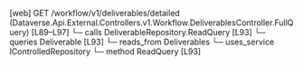 [web] GET /workflow/v1/deliverables/detailed  (Dataverse.Api.External.Controllers.v1.Workflow.DeliverablesController.FullQuery)  [L89–L97]
  └─ calls DeliverableRepository.ReadQuery [L93]
  └─ queries Deliverable [L93]
    └─ reads_from Deliverables
  └─ uses_service IControlledRepository<Deliverable>
    └─ method ReadQuery [L93]

